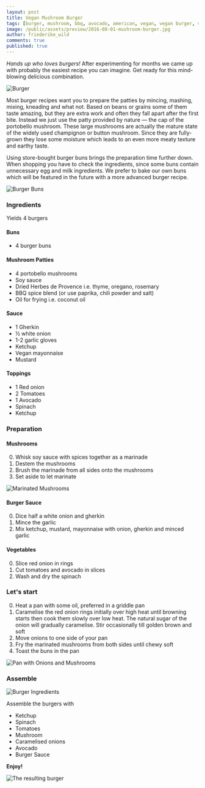 ```yaml
---
layout: post
title: Vegan Mushroom Burger
tags: [burger, mushroom, bbq, avocado, american, vegan, vegan burger, vegetarian]
image: /public/assets/preview/2016-08-01-mushroom-burger.jpg
author: friederike_wild
comments: true
published: true
---
```



*Hands up who loves burgers!* After experimenting for months we came up with probably the easiest recipe you can imagine. Get ready for this mind-blowing delicious combination. 

<!--more-->

![Burger](/public/assets/2016-08-01-mushroom-burger.jpg "Burger")

Most burger recipes want you to prepare the patties by mincing, mashing, mixing, kneading and what not. Based on beans or grains some of them taste amazing, but they are extra work and often they fall apart after the first bite. Instead we just use the patty provided by nature — the cap of the portobello mushroom. These large mushrooms are actually the mature state of the widely used champignon or button mushroom. Since they are fully-grown they lose some moisture which leads to an even more meaty texture and earthy taste.

Using store-bought burger buns brings the preparation time further down. When shopping you have to check the ingredients, since some buns contain unnecessary egg and milk ingredients. We prefer to bake our own buns which will be featured in the future with a more advanced burger recipe.


![Burger Buns](/public/assets/2016-08-01-mushroom-burger-buns.jpg "Burger Buns")



### Ingredients


Yields 4 burgers

#### Buns

* 4 burger buns

#### Mushroom Patties

* 4 portobello mushrooms
* Soy sauce
* Dried Herbes de Provence i.e. thyme, oregano, rosemary
* BBQ spice blend (or use paprika, chili powder and salt)
* Oil for frying i.e. coconut oil


#### Sauce

* 1 Gherkin
* ½ white onion
* 1-2 garlic gloves 
* Ketchup
* Vegan mayonnaise
* Mustard


#### Toppings

* 1 Red onion
* 2 Tomatoes
* 1 Avocado
* Spinach
* Ketchup




### Preparation


#### Mushrooms

0. Whisk soy sauce with spices together as a marinade 
1. Destem the mushrooms
2. Brush the marinade from all sides onto the mushrooms
3. Set aside to let marinate

![Marinated Mushrooms](/public/assets/2016-08-01-mushroom-burger-marinate.jpg "Marinated Mushrooms")


#### Burger Sauce


0. Dice half a white onion and gherkin
1. Mince the garlic
2. Mix ketchup, mustard, mayonnaise with onion, gherkin and minced garlic


#### Vegetables

0. Slice red onion in rings
1. Cut tomatoes and avocado in slices
2. Wash and dry the spinach

### Let's start

0. Heat a pan with some oil, preferred in a griddle pan
1. Caramelise the red onion rings initially over high heat until browning starts then cook them slowly over low heat. The natural sugar of the onion will gradually caramelise. Stir occasionally till golden brown and soft
2. Move onions to one side of your pan
3. Fry the marinated mushrooms from both sides until chewy soft
4. Toast the buns in the pan

![Pan with Onions and Mushrooms](/public/assets/2016-08-01-mushroom-burger-fry.jpg "Pan with Onions and Mushrooms")



### Assemble

![Burger Ingredients](/public/assets/2016-08-01-mushroom-burger-ingredients.jpg "Burger Ingredients")

Assemble the burgers with

* Ketchup
* Spinach
* Tomatoes
* Mushroom
* Caramelised onions
* Avocado
* Burger Sauce

**Enjoy!**


![The resulting burger](/public/assets/2016-08-01-mushroom-burger.jpg "The resulting burger")

